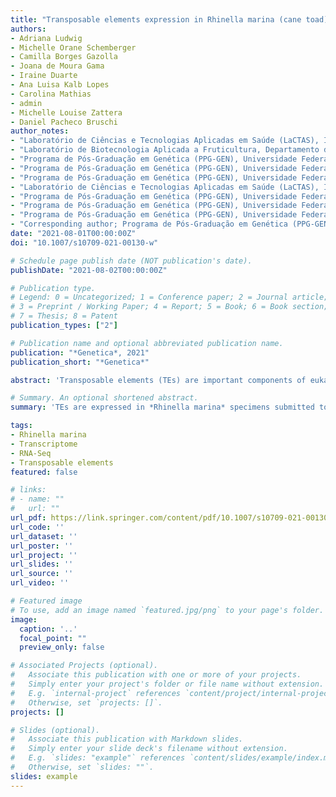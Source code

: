 ```yaml
---
title: "Transposable elements expression in Rhinella marina (cane toad) specimens submitted to immune and stress challenge"
authors:
- Adriana Ludwig
- Michelle Orane Schemberger
- Camilla Borges Gazolla
- Joana de Moura Gama
- Iraine Duarte
- Ana Luisa Kalb Lopes
- Carolina Mathias
- admin
- Michelle Louise Zattera
- Daniel Pacheco Bruschi
author_notes:
- "Laboratório de Ciências e Tecnologias Aplicadas em Saúde (LaCTAS), Instituto Carlos Chagas – Fiocruz-PR, Curitiba, Paraná, Brazil"
- "Laboratório de Biotecnologia Aplicada a Fruticultura, Departamento de Fitotecnia e Fitossanidade, Universidade Estadual de Ponta Grossa (UEPG), Ponta Grossa, Paraná, Brazil"
- "Programa de Pós-Graduação em Genética (PPG-GEN), Universidade Federal do Paraná (UFPR), Curitiba, Brazil"
- "Programa de Pós-Graduação em Genética (PPG-GEN), Universidade Federal do Paraná (UFPR), Curitiba, Brazil"
- "Programa de Pós-Graduação em Genética (PPG-GEN), Universidade Federal do Paraná (UFPR), Curitiba, Brazil"
- "Laboratório de Ciências e Tecnologias Aplicadas em Saúde (LaCTAS), Instituto Carlos Chagas – Fiocruz-PR, Curitiba, Paraná, Brazil; Pós-Graduação em Biologia Celular e Molecular, Universidade Federal do Paraná, Curitiba, Paraná, Brazil"
- "Programa de Pós-Graduação em Genética (PPG-GEN), Universidade Federal do Paraná (UFPR), Curitiba, Brazil"
- "Programa de Pós-Graduação em Genética (PPG-GEN), Universidade Federal do Paraná (UFPR), Curitiba, Brazil"
- "Programa de Pós-Graduação em Genética (PPG-GEN), Universidade Federal do Paraná (UFPR), Curitiba, Brazil"
- "Corresponding author; Programa de Pós-Graduação em Genética (PPG-GEN), Universidade Federal do Paraná (UFPR), Curitiba, Brazil; Laboratório de Citogenética Evolutiva e Conservação Animal (LabCECA), Departamento de Genética, Universidade Federal do Paraná (UFPR), Curitiba, Brazil" 
date: "2021-08-01T00:00:00Z"
doi: "10.1007/s10709-021-00130-w"

# Schedule page publish date (NOT publication's date).
publishDate: "2021-08-02T00:00:00Z"

# Publication type.
# Legend: 0 = Uncategorized; 1 = Conference paper; 2 = Journal article;
# 3 = Preprint / Working Paper; 4 = Report; 5 = Book; 6 = Book section;
# 7 = Thesis; 8 = Patent
publication_types: ["2"]

# Publication name and optional abbreviated publication name.
publication: "*Genetica*, 2021"
publication_short: "*Genetica*"

abstract: 'Transposable elements (TEs) are important components of eukaryotic genomes and compose around 30% of the genome of *Rhinella marina*, an invasive toad species. Considering the possible role of TEs in the adaptation of populations, we have analyzed the expression of TEs in publicly available spleen tissue transcriptomic data generated for this species after immune and stress challenge. By analyzing the transcriptome assembly, we detected a high number of TE segments. Moreover, some distinct TE families were diferentially expressed in some conditions. Our result shows that several TEs are capable of being transcribed in *R. marina* and they could help to generate a rapid response of specimens to the environment. Also, we can  uggest that these TEs could be activated in the germinative cells as well producing variability to be selected and shaped by the evolutionary processes behind the success of this invasive species. Thus, the TEs are important targets for investigation in the context of *R. marina* adaptation.'

# Summary. An optional shortened abstract.
summary: 'TEs are expressed in *Rhinella marina* specimens submitted to immune and stress challenge, and could help to generate a rapid response to the environment. This TEs colud also be activated in the germinative cells as well producing variability to be selected and shaped by the evolutionary processes behind the success of this invasive species. Thus, the TEs are important targets for investigation in the context of *R. marina* adaptation.'

tags:
- Rhinella marina
- Transcriptome
- RNA-Seq
- Transposable elements
featured: false

# links:
# - name: ""
#   url: ""
url_pdf: https://link.springer.com/content/pdf/10.1007/s10709-021-00130-w.pdf
url_code: ''
url_dataset: ''
url_poster: ''
url_project: ''
url_slides: ''
url_source: ''
url_video: ''

# Featured image
# To use, add an image named `featured.jpg/png` to your page's folder. 
image:
  caption: '..'
  focal_point: ""
  preview_only: false

# Associated Projects (optional).
#   Associate this publication with one or more of your projects.
#   Simply enter your project's folder or file name without extension.
#   E.g. `internal-project` references `content/project/internal-project/index.md`.
#   Otherwise, set `projects: []`.
projects: []

# Slides (optional).
#   Associate this publication with Markdown slides.
#   Simply enter your slide deck's filename without extension.
#   E.g. `slides: "example"` references `content/slides/example/index.md`.
#   Otherwise, set `slides: ""`.
slides: example
---
```


